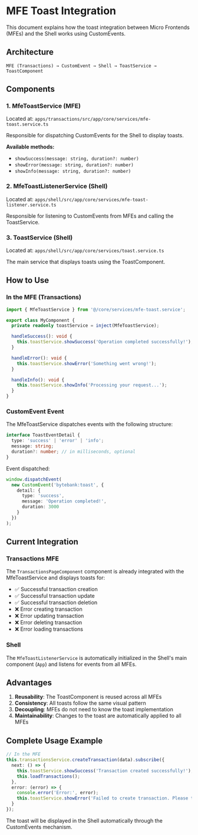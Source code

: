 # MFE Toast Integration

This document explains how the toast integration between Micro Frontends (MFEs) and the Shell works using CustomEvents.

## Architecture

```
MFE (Transactions) → CustomEvent → Shell → ToastService → ToastComponent
```

## Components

### 1. MfeToastService (MFE)

Located at: `apps/transactions/src/app/core/services/mfe-toast.service.ts`

Responsible for dispatching CustomEvents for the Shell to display toasts.

**Available methods:**

- `showSuccess(message: string, duration?: number)`
- `showError(message: string, duration?: number)`
- `showInfo(message: string, duration?: number)`

### 2. MfeToastListenerService (Shell)

Located at: `apps/shell/src/app/core/services/mfe-toast-listener.service.ts`

Responsible for listening to CustomEvents from MFEs and calling the ToastService.

### 3. ToastService (Shell)

Located at: `apps/shell/src/app/core/services/toast.service.ts`

The main service that displays toasts using the ToastComponent.

## How to Use

### In the MFE (Transactions)

```typescript
import { MfeToastService } from '@/core/services/mfe-toast.service';

export class MyComponent {
  private readonly toastService = inject(MfeToastService);

  handleSuccess(): void {
    this.toastService.showSuccess('Operation completed successfully!');
  }

  handleError(): void {
    this.toastService.showError('Something went wrong!');
  }

  handleInfo(): void {
    this.toastService.showInfo('Processing your request...');
  }
}
```

### CustomEvent Event

The MfeToastService dispatches events with the following structure:

```typescript
interface ToastEventDetail {
  type: 'success' | 'error' | 'info';
  message: string;
  duration?: number; // in milliseconds, optional
}
```

Event dispatched:

```typescript
window.dispatchEvent(
  new CustomEvent('bytebank:toast', {
    detail: {
      type: 'success',
      message: 'Operation completed!',
      duration: 3000
    }
  })
);
```

## Current Integration

### Transactions MFE

The `TransactionsPageComponent` component is already integrated with the MfeToastService and displays toasts for:

- ✅ Successful transaction creation
- ✅ Successful transaction update
- ✅ Successful transaction deletion
- ❌ Error creating transaction
- ❌ Error updating transaction
- ❌ Error deleting transaction
- ❌ Error loading transactions

### Shell

The `MfeToastListenerService` is automatically initialized in the Shell's main component (`App`) and listens for events from all MFEs.

## Advantages

1. **Reusability**: The ToastComponent is reused across all MFEs
2. **Consistency**: All toasts follow the same visual pattern
3. **Decoupling**: MFEs do not need to know the toast implementation
4. **Maintainability**: Changes to the toast are automatically applied to all MFEs

## Complete Usage Example

```typescript
// In the MFE
this.transactionsService.createTransaction(data).subscribe({
  next: () => {
    this.toastService.showSuccess('Transaction created successfully!');
    this.loadTransactions();
  },
  error: (error) => {
    console.error('Error:', error);
    this.toastService.showError('Failed to create transaction. Please try again.');
  }
});
```

The toast will be displayed in the Shell automatically through the CustomEvents mechanism.
